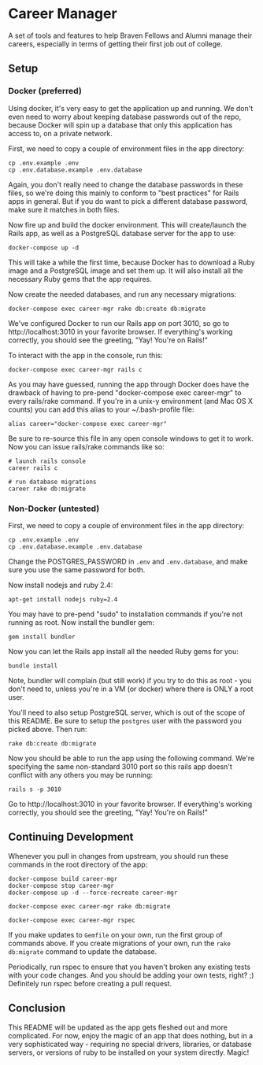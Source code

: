 # Career Manager
A set of tools and features to help Braven Fellows and Alumni manage their careers, especially in terms of getting their first job out of college.


## Setup

### Docker (preferred)

Using docker, it's very easy to get the application up and running. We don't even need to worry about keeping database passwords out of the repo, because Docker will spin up a database that only this application has access to, on a private network.

First, we need to copy a couple of environment files in the app directory:

    cp .env.example .env
    cp .env.database.example .env.database

Again, you don't really need to change the database passwords in these files, so we're doing this mainly to conform to "best practices" for Rails apps in general. But if you do want to pick a different database password, make sure it matches in both files.

Now fire up and build the docker environment. This will create/launch the Rails app, as well as a PostgreSQL database server for the app to use:

    docker-compose up -d

This will take a while the first time, because Docker has to download a Ruby image and a PostgreSQL image and set them up. It will also install all the necessary Ruby gems that the app requires.

Now create the needed databases, and run any necessary migrations:

    docker-compose exec career-mgr rake db:create db:migrate

We've configured Docker to run our Rails app on port 3010, so go to http://localhost:3010 in your favorite browser. If everything's working correctly, you should see the greeting, "Yay! You're on Rails!"

To interact with the app in the console, run this:

    docker-compose exec career-mgr rails c

As you may have guessed, running the app through Docker does have the drawback of having to pre-pend "docker-compose exec career-mgr" to every rails/rake command. If you're in a unix-y environment (and Mac OS X counts) you can add this alias to your ~/.bash-profile file:

    alias career="docker-compose exec career-mgr"

Be sure to re-source this file in any open console windows to get it to work. Now you can issue rails/rake commands like so:

    # launch rails console
    career rails c
    
    # run database migrations
    career rake db:migrate


### Non-Docker (untested)

First, we need to copy a couple of environment files in the app directory:

    cp .env.example .env
    cp .env.database.example .env.database

Change the POSTGRES_PASSWORD in `.env` and `.env.database`, and make sure you use the same password for both.

Now install nodejs and ruby 2.4:

    apt-get install nodejs ruby=2.4

You may have to pre-pend "sudo" to installation commands if you're not running as root. Now install the bundler gem:

    gem install bundler

Now you can let the Rails app install all the needed Ruby gems for you:

    bundle install

Note, bundler will complain (but still work) if you try to do this as root - you don't need to, unless you're in a VM (or docker) where there is ONLY a root user.

You'll need to also setup PostgreSQL server, which is out of the scope of this README. Be sure to setup the `postgres` user with the password you picked above. Then run:

    rake db:create db:migrate

Now you should be able to run the app using the following command. We're specifying the same non-standard 3010 port so this rails app doesn't conflict with any others you may be running:

    rails s -p 3010

Go to http://localhost:3010 in your favorite browser. If everything's working correctly, you should see the greeting, "Yay! You're on Rails!"


## Continuing Development

Whenever you pull in changes from upstream, you should run these commands in the root directory of the app:

    docker-compose build career-mgr
    docker-compose stop career-mgr
    docker-compose up -d --force-recreate career-mgr
    
    docker-compose exec career-mgr rake db:migrate
    
    docker-compose exec career-mgr rspec

If you make updates to `Gemfile` on your own, run the first group of commands above. If you create migrations of your own, run the `rake db:migrate` command to update the database.

Periodically, run rspec to ensure that you haven't broken any existing tests with your code changes. And you should be adding your own tests, right? ;) Definitely run rspec before creating a pull request.


## Conclusion

This README will be updated as the app gets fleshed out and more complicated. For now, enjoy the magic of an app that does nothing, but in a very sophisticated way - requiring no special drivers, libraries, or database servers, or versions of ruby to be installed on your system directly. Magic!